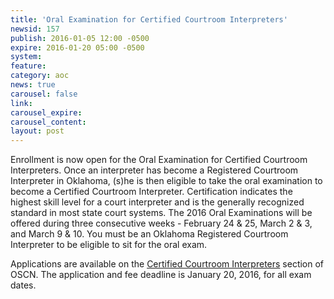 ```yaml
---
title: 'Oral Examination for Certified Courtroom Interpreters'
newsid: 157
publish: 2016-01-05 12:00 -0500
expire: 2016-01-20 05:00 -0500
system: 
feature: 
category: aoc
news: true
carousel: false
link: 
carousel_expire: 
carousel_content: 
layout: post
---
```

<p>Enrollment is now open for the Oral Examination for Certified Courtroom Interpreters.   Once an interpreter has become a Registered Courtroom Interpreter in Oklahoma, (s)he is then eligible to take the oral examination to become a Certified Courtroom Interpreter.   Certification indicates the highest skill level for a court interpreter and is the generally recognized standard in most state court systems.  The 2016 Oral Examinations will be offered during three consecutive weeks - February 24 &amp; 25, March 2 &amp; 3, and March 9 &amp; 10.  You must be an Oklahoma Registered Courtroom Interpreter to be eligible to sit for the oral exam.</p>
<p>Applications are available on the <a href="http://www.oscn.net/static/forms/aoc_forms/interpreter.asp" target="_blank">Certified Courtroom Interpreters</a> section of OSCN.  The application and fee deadline is January 20, 2016, for all exam dates.</p>
